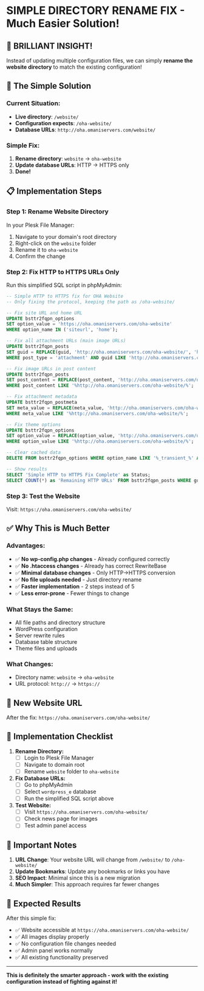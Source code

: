 # SIMPLE DIRECTORY RENAME FIX - Much Easier Solution!

## 🎯 **BRILLIANT INSIGHT!**

Instead of updating multiple configuration files, we can simply **rename the website directory** to match the existing configuration!

## 🔄 **The Simple Solution**

### **Current Situation:**
- **Live directory**: `/website/`
- **Configuration expects**: `/oha-website/`
- **Database URLs**: `http://oha.omaniservers.com/website/`

### **Simple Fix:**
1. **Rename directory**: `website` → `oha-website`
2. **Update database URLs**: HTTP → HTTPS only
3. **Done!**

## 📋 **Implementation Steps**

### **Step 1: Rename Website Directory**
In your Plesk File Manager:
1. Navigate to your domain's root directory
2. Right-click on the `website` folder
3. Rename it to `oha-website`
4. Confirm the change

### **Step 2: Fix HTTP to HTTPS URLs Only**
Run this simplified SQL script in phpMyAdmin:

```sql
-- Simple HTTP to HTTPS fix for OHA Website
-- Only fixing the protocol, keeping the path as /oha-website/

-- Fix site URL and home URL
UPDATE bsttr2fqpn_options 
SET option_value = 'https://oha.omaniservers.com/oha-website' 
WHERE option_name IN ('siteurl', 'home');

-- Fix all attachment URLs (main image URLs)
UPDATE bsttr2fqpn_posts 
SET guid = REPLACE(guid, 'http://oha.omaniservers.com/oha-website/', 'https://oha.omaniservers.com/oha-website/')
WHERE post_type = 'attachment' AND guid LIKE 'http://oha.omaniservers.com/oha-website/%';

-- Fix image URLs in post content
UPDATE bsttr2fqpn_posts 
SET post_content = REPLACE(post_content, 'http://oha.omaniservers.com/oha-website/', 'https://oha.omaniservers.com/oha-website/')
WHERE post_content LIKE '%http://oha.omaniservers.com/oha-website/%';

-- Fix attachment metadata
UPDATE bsttr2fqpn_postmeta 
SET meta_value = REPLACE(meta_value, 'http://oha.omaniservers.com/oha-website/', 'https://oha.omaniservers.com/oha-website/')
WHERE meta_value LIKE '%http://oha.omaniservers.com/oha-website/%';

-- Fix theme options
UPDATE bsttr2fqpn_options 
SET option_value = REPLACE(option_value, 'http://oha.omaniservers.com/oha-website/', 'https://oha.omaniservers.com/oha-website/')
WHERE option_value LIKE '%http://oha.omaniservers.com/oha-website/%';

-- Clear cached data
DELETE FROM bsttr2fqpn_options WHERE option_name LIKE '%_transient_%' AND option_value LIKE '%http://oha.omaniservers.com/oha-website/%';

-- Show results
SELECT 'Simple HTTP to HTTPS Fix Complete' as Status;
SELECT COUNT(*) as 'Remaining HTTP URLs' FROM bsttr2fqpn_posts WHERE guid LIKE 'http://oha.omaniservers.com/oha-website/%';
```

### **Step 3: Test the Website**
Visit: `https://oha.omaniservers.com/oha-website/`

## ✅ **Why This is Much Better**

### **Advantages:**
- ✅ **No wp-config.php changes** - Already configured correctly
- ✅ **No .htaccess changes** - Already has correct RewriteBase
- ✅ **Minimal database changes** - Only HTTP→HTTPS conversion
- ✅ **No file uploads needed** - Just directory rename
- ✅ **Faster implementation** - 2 steps instead of 5
- ✅ **Less error-prone** - Fewer things to change

### **What Stays the Same:**
- All file paths and directory structure
- WordPress configuration
- Server rewrite rules
- Database table structure
- Theme files and uploads

### **What Changes:**
- Directory name: `website` → `oha-website`
- URL protocol: `http://` → `https://`

## 🎯 **New Website URL**
After the fix: `https://oha.omaniservers.com/oha-website/`

## 📝 **Implementation Checklist**

1. **Rename Directory:**
   - [ ] Login to Plesk File Manager
   - [ ] Navigate to domain root
   - [ ] Rename `website` folder to `oha-website`

2. **Fix Database URLs:**
   - [ ] Go to phpMyAdmin
   - [ ] Select `wordpress_e` database
   - [ ] Run the simplified SQL script above

3. **Test Website:**
   - [ ] Visit `https://oha.omaniservers.com/oha-website/`
   - [ ] Check news page for images
   - [ ] Test admin panel access

## 🚨 **Important Notes**

1. **URL Change**: Your website URL will change from `/website/` to `/oha-website/`
2. **Update Bookmarks**: Update any bookmarks or links you have
3. **SEO Impact**: Minimal since this is a new migration
4. **Much Simpler**: This approach requires far fewer changes

## 🎉 **Expected Results**

After this simple fix:
- ✅ Website accessible at `https://oha.omaniservers.com/oha-website/`
- ✅ All images display properly
- ✅ No configuration file changes needed
- ✅ Admin panel works normally
- ✅ All existing functionality preserved

---
**This is definitely the smarter approach - work with the existing configuration instead of fighting against it!** 